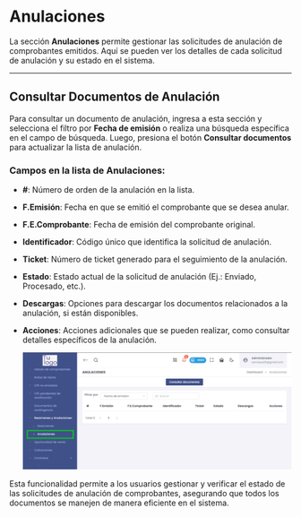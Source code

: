 # Anulaciones

La sección **Anulaciones** permite gestionar las solicitudes de anulación de comprobantes emitidos. Aquí se pueden ver los detalles de cada solicitud de anulación y su estado en el sistema.

---

## **Consultar Documentos de Anulación**

Para consultar un documento de anulación, ingresa a esta sección y selecciona el filtro por **Fecha de emisión** o realiza una búsqueda específica en el campo de búsqueda. Luego, presiona el botón **Consultar documentos** para actualizar la lista de anulación.

### Campos en la lista de Anulaciones:

- **#**: Número de orden de la anulación en la lista.
- **F.Emisión**: Fecha en que se emitió el comprobante que se desea anular.
- **F.E.Comprobante**: Fecha de emisión del comprobante original.
- **Identificador**: Código único que identifica la solicitud de anulación.
- **Ticket**: Número de ticket generado para el seguimiento de la anulación.
- **Estado**: Estado actual de la solicitud de anulación (Ej.: Enviado, Procesado, etc.).
- **Descargas**: Opciones para descargar los documentos relacionados a la anulación, si están disponibles.
- **Acciones**: Acciones adicionales que se pueden realizar, como consultar detalles específicos de la anulación.

   ![Anulaciones](img/anulaciones.jpg)

Esta funcionalidad permite a los usuarios gestionar y verificar el estado de las solicitudes de anulación de comprobantes, asegurando que todos los documentos se manejen de manera eficiente en el sistema.

